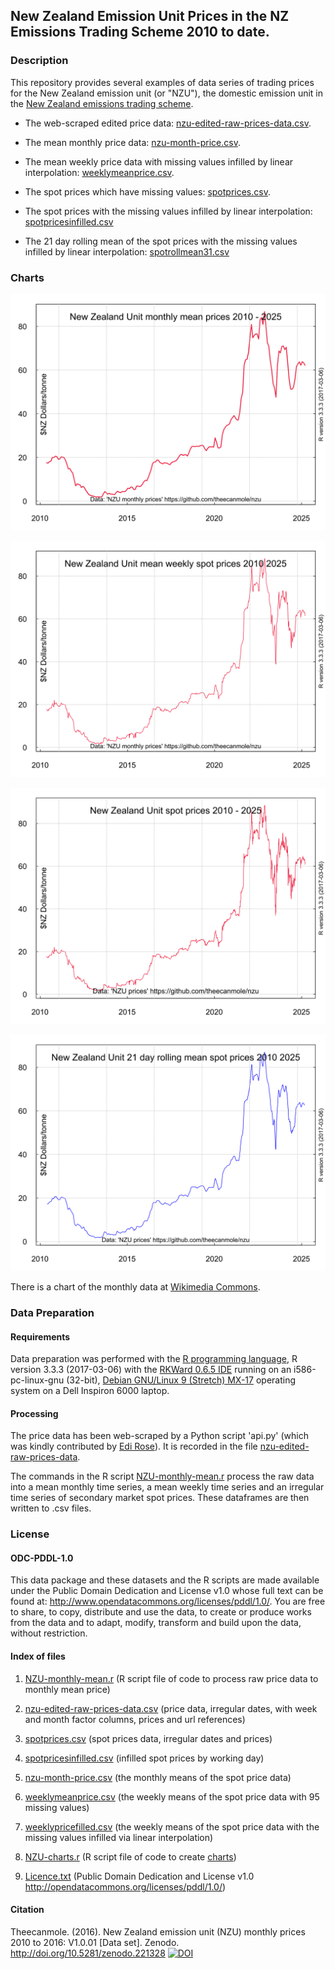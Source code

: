 ## New Zealand Emission Unit Prices in the NZ Emissions Trading Scheme 2010 to date. 

### Description

This repository provides several examples of data series of trading prices for the New Zealand emission unit (or "NZU"), the domestic emission unit in the [New Zealand emissions trading scheme](https://en.wikipedia.org/wiki/New_Zealand_Emissions_Trading_Scheme/ "New Zealand emissions trading scheme").      

* The web-scraped edited price data: [nzu-edited-raw-prices-data.csv](nzu-edited-raw-prices-data.csv).

* The mean monthly price data: [nzu-month-price.csv](nzu-month-price.csv).

* The mean weekly price data with missing values infilled by linear interpolation: [weeklymeanprice.csv](weeklymeanprice.csv).

* The spot prices which have missing values: [spotprices.csv](spotprices.csv).

* The spot prices with the missing values infilled by linear interpolation: [spotpricesinfilled.csv](spotpricesinfilled.csv)

* The 21 day rolling mean of the spot prices with the missing values infilled by linear interpolation: [spotrollmean31.csv](spotrollmean31.csv)

### Charts

![New Zealand mean monthly emission unit prices 2010 - 2023](NZUprice-720by540.svg) 

![New Zealand mean weekly emission unit prices 2010 - 2023](NZU-mean-weekly-prices-720by540.svg)

![New Zealand spot emission unit prices 2010 - 2023](NZU-spot-prices-720by540.svg)

![New Zealand 31 day rolling mean emission unit spot prices 2010 - 2023](NZU-rollingmean-prices-720by540.svg)

There is a chart of the monthly data at [Wikimedia Commons](https://commons.wikimedia.org/wiki/File:NZU-NZ-emission-unit-720by540.svg).

### Data Preparation

#### Requirements

Data preparation was performed with the [R programming language](https://www.r-project.org/about.html), R version 3.3.3 (2017-03-06) with the [RKWard 0.6.5 IDE](https://rkward.kde.org/) running on an i586-pc-linux-gnu (32-bit), [Debian GNU/Linux 9 (Stretch) MX-17](https://mxlinux.org/index.php) operating system on a Dell Inspiron 6000 laptop.

#### Processing

The price data has been web-scraped by a Python script 'api.py' (which was kindly contributed by [Edi Rose](https://github.com/edi-rose/)).
It is recorded in the file [nzu-edited-raw-prices-data](https://github.com/theecanmole/nzu/raw/master/nzu-edited-raw-prices-data). 

The commands in the R script 
[NZU-monthly-mean.r](https://github.com/theecanmole/nzu/blob/master/NZU-monthly-mean.r) process the raw data into a mean monthly time series, a mean weekly time series and an irregular time series of secondary market spot prices. These dataframes are then written to .csv files.

### License

#### ODC-PDDL-1.0

This data package and these datasets and the R scripts are made available under the Public Domain Dedication and License v1.0 whose full text can be found at: http://www.opendatacommons.org/licenses/pddl/1.0/. You are free to share, to copy, distribute and use the data, to create or produce works from the data and to adapt, modify, transform and build upon the data, without restriction.


#### Index of files

1. [NZU-monthly-mean.r](https://github.com/theecanmole/nzu/blob/master/NZU-monthly-mean.r) (R script file of code to process raw price data to monthly mean price)

2. [nzu-edited-raw-prices-data.csv](https://github.com/theecanmole/nzu/raw/master/nzu-edited-raw-prices-data.csv) (price data, irregular dates, with week and month factor columns, prices and url references)

3. [spotprices.csv](https://github.com/theecanmole/nzu/raw/master/spotprices.csv) (spot prices data, irregular dates and prices)

4. [spotpricesinfilled.csv](https://github.com/theecanmole/nzu/raw/master/spotpricesinfilled.csv) (infilled spot prices by working day)

5. [nzu-month-price.csv](https://github.com/theecanmole/nzu/raw/master/nzu-month-price.csv) (the monthly means of the spot price data)

6. [weeklymeanprice.csv](https://github.com/theecanmole/nzu/raw/master/weeklymeanprice.csv) (the weekly means of the spot price data with 95 missing values)

7. [weeklypricefilled.csv](https://github.com/theecanmole/nzu/raw/master/weeklypricefilled.csv) (the weekly means of the spot price data with the missing values infilled via linear interpolation)

8. [NZU-charts.r](https://github.com/theecanmole/nzu/blob/master/NZU-charts.r) (R script file of code to create [charts](https://commons.wikimedia.org/wiki/File:NZU-NZ-emission-unit-720by540.svg))

9. [Licence.txt](https://github.com/theecanmole/nzu/blob/master/Licence.txt) (Public Domain  Dedication and License v1.0 http://opendatacommons.org/licenses/pddl/1.0/)

#### Citation

Theecanmole. (2016). New Zealand emission unit (NZU) monthly prices 2010 to 2016: V1.0.01 [Data set]. Zenodo. http://doi.org/10.5281/zenodo.221328 [![DOI](https://zenodo.org/badge/75373224.svg)](https://zenodo.org/badge/latestdoi/75373224)
